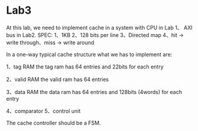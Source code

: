# Lab3
At this lab, we need to implement cache in a system with CPU in Lab 1、 AXI bus in Lab2.
SPEC:
  1、1KB
  2、128 bits per line
  3、Directed map
  4、hit -> write through、miss -> write around

In a one-way typical cache structure what we has to implement are:

  1、tag RAM
    the tag ram has 64 entries and 22bits for each entry

  2、valid RAM
    the valid ram has 64 entries

  3、data RAM
    the data ram has 64 entries and 128bits (4words) for each entry

  4、comparator
  5、control unit

The cache controller should be a FSM.
